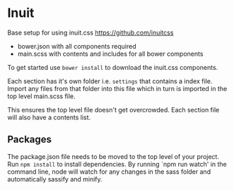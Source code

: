 # Inuit

Base setup for using inuit.css https://github.com/inuitcss

* bower.json with all components required
* main.scss with contents and includes for all bower components

To get started use `bower install` to download the inuit.css components.

Each section has it's own folder i.e. `settings` that contains a index file. Import any files from that folder into this file which in turn is imported in the top level main.scss file.

This ensures the top level file doesn't get overcrowded. Each section file will also have a contents list.

## Packages

The package.json file needs to be moved to the top level of your project. Run `npm install` to install dependencies. By running `npm run watch' in the command line, node will watch for any changes in the sass folder and automatically sassify and minify.
